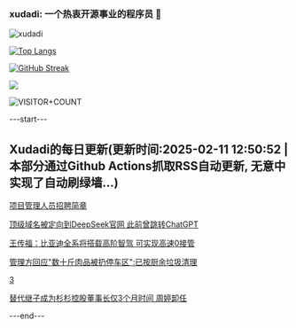 ### xudadi: 一个热衷开源事业的程序员 👋

![xudadi](https://github-readme-stats-git-masterorgs-github-readme-stats-team.vercel.app/api?username=xudadi)

[![Top Langs](https://github-readme-stats.vercel.app/api/top-langs/?username=xudadi)](https://github.com/anuraghazra/github-readme-stats)

[![GitHub Streak](https://streak-stats.demolab.com?user=xudadi&locale=zh_Hans)](https://git.io/streak-stats)

![](https://raw.githubusercontent.com/xudadi/xudadi/main/assets/github-contribution-grid-snake.svg)

![VISITOR+COUNT](https://komarev.com/ghpvc/?username=xudadi&label=VISITOR+COUNT)


---start---

## Xudadi的每日更新(更新时间:2025-02-11 12:50:52 | 本部分通过Github Actions抓取RSS自动更新, 无意中实现了自动刷绿墙...)

[项目管理人员招聘简章](https://www.gongkaoleida.com/article/2283599)

[顶级域名被定向到DeepSeek官网 此前曾跳转ChatGPT](https://m.163.com/news/article/JO23S1AR051492T3.html)

[王传福：比亚迪全系将搭载高阶智驾 可实现高速0接管](https://m.163.com/news/article/JO2K3S140512B07B.html)

[管理方回应"数十斤肉品被扔停车区":已按厨余垃圾清理](https://m.163.com/news/article/JO2G19K5051492T3.html)

[3](https://m.163.com/touch/news/sub/domestic)

[替代继子成为杉杉控股董事长仅3个月时间 周婷卸任](https://m.163.com/news/article/JO2EQBTV05199NPP.html)

---end---
